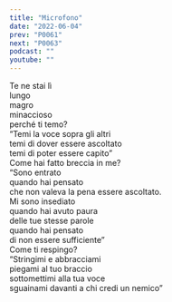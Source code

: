 ```yaml
---
title: "Microfono"
date: "2022-06-04"
prev: "P0061"
next: "P0063"
podcast: ""
youtube: ""
---
```


Te ne stai lì  
lungo  
magro  
minaccioso  
perché ti temo?  
“Temi la voce sopra gli altri  
temi di dover essere ascoltato  
temi di poter essere capito”  
Come hai fatto breccia in me?  
“Sono entrato  
quando hai pensato  
che non valeva la pena essere ascoltato.  
Mi sono insediato  
quando hai avuto paura  
delle tue stesse parole  
quando hai pensato  
di non essere sufficiente”  
Come ti respingo?  
“Stringimi e abbracciami  
piegami al tuo braccio  
sottomettimi alla tua voce  
sguainami davanti a chi credi un nemico”  
